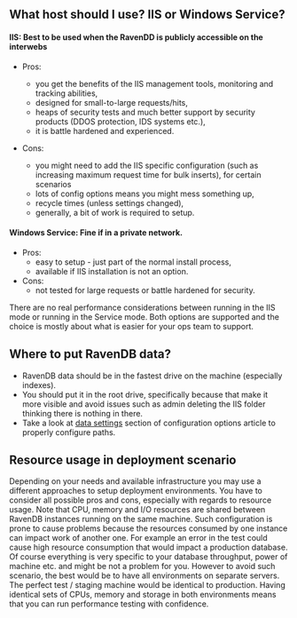 ﻿## What host should I use? IIS or Windows Service?


#### IIS: Best to be used when the RavenDD is publicly accessible on the interwebs

- Pros: 
    - you get the benefits of the IIS management tools, monitoring and tracking abilities,
    - designed for small-to-large requests/hits,
    - heaps of security tests and much better support by security products (DDOS protection, IDS systems etc.),
    - it is battle hardened and experienced.

- Cons:
    - you might need to add the IIS specific configuration (such as increasing maximum request time for bulk inserts), for certain scenarios
    - lots of config options means you might mess something up,
    - recycle times (unless settings changed),
    - generally, a bit of work is required to setup.

#### Windows Service: Fine if in a private network.

- Pros:
    - easy to setup - just part of the normal install process,
    - available if IIS installation is not an option.
- Cons: 
    - not tested for large requests or battle hardened for security.

There are no real performance considerations between running in the IIS mode or running in the Service mode. 
Both options are supported and the choice is mostly about what is easier for your ops team to support.


## Where to put RavenDB data?

- RavenDB data should be in the fastest drive on the machine (especially indexes).
- You should put it in the root drive, specifically because that make it more visible and avoid issues such as admin deleting the IIS folder thinking there is nothing in there.
- Take a look at [data settings](../configuration/configuration-options#data-settings) section of configuration options article to properly configure paths.

## Resource usage in deployment scenario 

Depending on your needs and available infrastructure you may use a different approaches to setup deployment environments. 
You have to consider all possible pros and cons, especially with regards to resource usage. Note that CPU, memory and I/O resources are shared between
RavenDB instances running on the same machine. Such configuration is prone to cause problems because the resources consumed by one instance can impact work of another one.
For example an error in the test could cause high resource consumption that would impact a production database.
Of course everything is very specific to your database throughput, power of machine etc. and might be not a problem for you. 
However to avoid such scenario, the best would be to have all environments on separate servers. The perfect test / staging machine would be identical
to production. Having identical sets of CPUs, memory and storage in both environments means that you can run performance testing with confidence.

